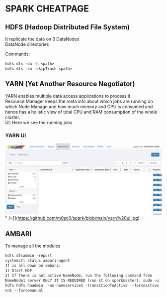 # SPARK CHEATPAGE
## HDFS (Hadoop Distributed File System)
It replicate the data on 3 DataNodes  
DataNode directories  

Commands:
```
hdfs dfs -du -h <path>
hdfs dfs -rm -skipTrash <path>
```

## YARN (Yet Another Resource Negotiator)
YARN enables multiple data access applications to process it.  
Resource Manager keeps the meta info about which jobs are running on which Node Manage and how much memory and CPU is consumed and hence has a holistic view of total CPU and RAM consumption of the whole cluster.  
UI: Here we see the running jobs  

### YARN UI
![YARN UI](https://github.com/m0sc0/spark/blob/main/yarn%20ui.jpg)" />]](https://github.com/m0sc0/spark/blob/main/yarn%20ui.jpg)

## AMBARI
To manage all the modules  

```
hdfs dfsadmin -report
systemctl status ambari-agent
If is all down on ambari:  
1) Start HDF
2) If there is not active NameNode, run the following command from NameNode1 server ONLY IT IS REQUIRED (run it on sparkmaster): sudo -u hdfs hdfs haadmin  -ns nameservice1 -transitionToActive --forceactive nn1 --forcemanual  
```
